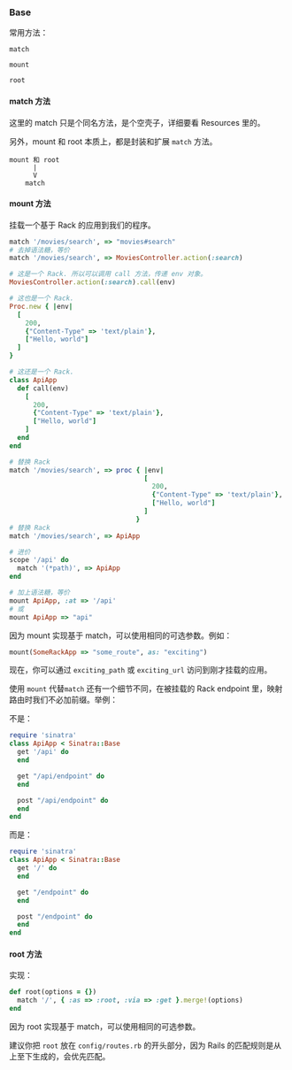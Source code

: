 ### Base

常用方法：

```
match

mount

root
```

#### match 方法

这里的 match 只是个同名方法，是个空壳子，详细要看 Resources 里的。

另外，mount 和 root 本质上，都是封装和扩展 `match` 方法。

```
mount 和 root
      |
      V
    match
```

#### mount 方法

挂载一个基于 Rack 的应用到我们的程序。

```ruby
match '/movies/search', => "movies#search"
# 去掉语法糖，等价
match '/movies/search', => MoviesController.action(:search)
```

```ruby
# 这是一个 Rack. 所以可以调用 call 方法，传递 env 对象。
MoviesController.action(:search).call(env)

# 这也是一个 Rack.
Proc.new { |env|
  [
    200,
    {"Content-Type" => 'text/plain'},
    ["Hello, world"]
  ]
}

# 这还是一个 Rack.
class ApiApp
  def call(env)
    [
      200,
      {"Content-Type" => 'text/plain'},
      ["Hello, world"]
    ]
  end
end
```

```ruby
# 替换 Rack
match '/movies/search', => proc { |env|
                                  [
                                    200,
                                    {"Content-Type" => 'text/plain'},
                                    ["Hello, world"]
                                  ]
                                }
# 替换 Rack
match '/movies/search', => ApiApp
```

```ruby
# 进价
scope '/api' do
  match '(*path)', => ApiApp
end

# 加上语法糖，等价
mount ApiApp, :at => '/api'
# 或
mount ApiApp => "api"
```

因为 mount 实现基于 match，可以使用相同的可选参数。例如：

```ruby
mount(SomeRackApp => "some_route", as: "exciting")
```

现在，你可以通过 `exciting_path` 或 `exciting_url` 访问到刚才挂载的应用。

使用 `mount` 代替`match` 还有一个细节不同，在被挂载的 Rack endpoint 里，映射路由时我们不必加前缀。举例：

不是：

```ruby
require 'sinatra'
class ApiApp < Sinatra::Base
  get '/api' do
  end

  get "/api/endpoint" do
  end

  post "/api/endpoint" do
  end
end
```

而是：

```ruby
require 'sinatra'
class ApiApp < Sinatra::Base
  get '/' do
  end

  get "/endpoint" do
  end

  post "/endpoint" do
  end
end
```

#### root 方法

实现：

```ruby
def root(options = {})
  match '/', { :as => :root, :via => :get }.merge!(options)
end
```

因为 root 实现基于 match，可以使用相同的可选参数。

建议你把 `root` 放在 `config/routes.rb` 的开头部分，因为 Rails 的匹配规则是从上至下生成的，会优先匹配。
